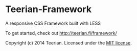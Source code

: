 Teerian-Framework
=================

A responsive CSS Framework built with LESS

To get started, check out http://teerian.fi/framework/

Copyright (c) 2014 Teerian. Licensed under the <a href="https://github.com/teerian/Teerian-Framework/blob/master/LICENSE">MIT license</a>.
